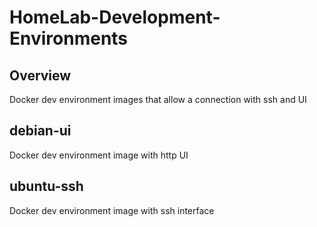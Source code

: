 # HomeLab-Development-Environments

## Overview
Docker dev environment images that allow a connection with ssh and UI

## debian-ui

Docker dev environment image with http UI

## ubuntu-ssh

Docker dev environment image with ssh interface
